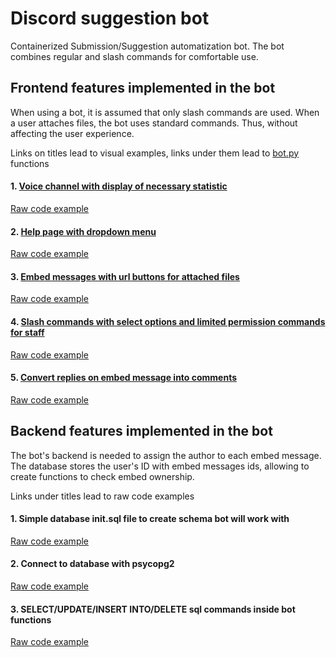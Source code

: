 # Discord suggestion bot
Containerized Submission/Suggestion automatization bot. The bot combines regular and slash commands for comfortable use.

## Frontend features implemented in the bot

When using a bot, it is assumed that only slash commands are used. 
When a user attaches files, the bot uses standard commands. Thus, without affecting the user experience.

Links on titles lead to visual examples, links under them lead to [bot.py](discord-suggestion-bot/bot-src/bot.py) functions 

#### 1. [Voice channel with display of necessary statistic](bot-src/online_channel_edit_example.gif)
[Raw code example](https://github.com/levinol/brainout-projects/blob/af5eb9e7aad2a770ae88f502bf47ceb57b670068/discord-suggestion-bot/bot-src/bot.py#L97-L102)
#### 2. [Help page with dropdown menu](bot-src/help_dropdown_example.gif)
[Raw code example](https://github.com/levinol/brainout-projects/blob/af5eb9e7aad2a770ae88f502bf47ceb57b670068/discord-suggestion-bot/bot-src/bot.py#L300-L320)
#### 3. [Embed messages with url buttons for attached files](bot-src/url_buttons_example.png)
[Raw code example](https://github.com/levinol/brainout-projects/blob/af5eb9e7aad2a770ae88f502bf47ceb57b670068/discord-suggestion-bot/bot-src/bot.py#L397-L442)
#### 4. [Slash commands with select options and limited permission commands for staff](bot-src/bottools_command_with_select_example.gif)
[Raw code example](https://github.com/levinol/brainout-projects/blob/af5eb9e7aad2a770ae88f502bf47ceb57b670068/discord-suggestion-bot/bot-src/bot.py#L1116-L1162)
#### 5. [Convert replies on embed message into comments](bot-src/reply_to_comment_example.gif)
[Raw code example](https://github.com/levinol/brainout-projects/blob/af5eb9e7aad2a770ae88f502bf47ceb57b670068/discord-suggestion-bot/bot-src/bot.py#L104-L132)

## Backend features implemented in the bot

The bot's backend is needed to assign the author to each embed message. The database stores the user's ID with embed messages ids, 
allowing to create functions to check embed ownership.

Links under titles lead to raw code examples

#### 1. Simple database init.sql file to create schema bot will work with
[Raw code example](init.sql)
#### 2. Connect to database with psycopg2 
[Raw code example](https://github.com/levinol/brainout-projects/blob/af5eb9e7aad2a770ae88f502bf47ceb57b670068/discord-suggestion-bot/bot-src/bot.py#L57)
#### 3. SELECT/UPDATE/INSERT INTO/DELETE sql commands inside bot functions
[Raw code example](https://github.com/levinol/brainout-projects/blob/af5eb9e7aad2a770ae88f502bf47ceb57b670068/discord-suggestion-bot/bot-src/bot.py#L122-L128)
